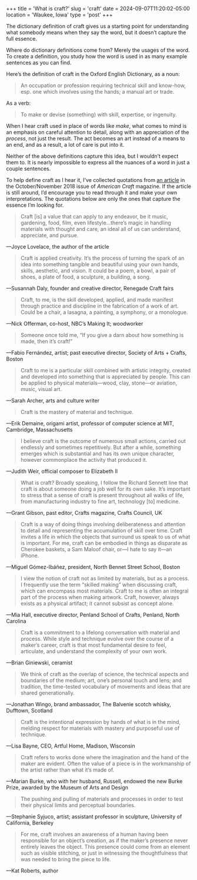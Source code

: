 +++
title = 'What is craft?'
slug = 'craft'
date = 2024-09-07T11:20:02-05:00
location = 'Waukee, Iowa'
type = 'post'
+++

The dictionary definition of craft gives us a starting point for understanding what somebody means when they say the word, but it doesn’t capture the full essence.

Where do dictionary definitions come from? Merely the usages of the word. To create a definition, you study how the word is used in as many example sentences as you can find.

Here’s the definition of craft in the Oxford English Dictionary, as a noun:

> An occupation or profession requiring technical skill and know-how, esp. one which involves using the hands; a manual art or trade.

As a verb:

> To make or devise (something) with skill, expertise, or ingenuity.

When I hear craft used in place of words like *make*, what comes to mind is an emphasis on careful attention to detail, along with an appreciation of the *process*, not just the result. The act becomes an art instead of a means to an end, and as a result, a lot of care is put into it.

Neither of the above definitions capture this idea, but I wouldn’t expect them to. It is nearly impossible to express all the nuances of a word in just a couple sentences.

To help define craft as I hear it, I’ve collected quotations from [an article](https://www.craftcouncil.org/magazine/article/craft-seriously-what-does-word-mean) in the October/November 2018 issue of *American Craft* magazine. If the article is still around, I’d encourage you to read through it and make your own interpretations. The quotations below are only the ones that capture the essence I’m looking for.

> Craft [is] a value that can apply to any endeavor, be it music, gardening, food, film, even lifestyle…there’s magic in handling materials with thought and care, an ideal all of us can understand, appreciate, and pursue.

—Joyce Lovelace, the author of the article

> Craft is applied creativity. It’s the process of turning the spark of an idea into something tangible and beautiful using your own hands, skills, aesthetic, and vision. It could be a poem, a bowl, a pair of shoes, a plate of food, a sculpture, a building, a song.

—Susannah Daly, founder and creative director, Renegade Craft fairs

> Craft, to me, is the skill developed, applied, and made manifest through practice and discipline in the fabrication of a work of art. Could be a chair, a lasagna, a painting, a symphony, or a monologue.

—Nick Offerman, co-host, NBC’s Making It; woodworker

> Someone once told me, “If you give a darn about how something is made, then it’s craft!”

—Fabio Fernández, artist; past executive director, Society of Arts + Crafts, Boston

> Craft to me is a particular skill combined with artistic integrity, created and developed into something that is appreciated by people. This can be applied to physical materials—wood, clay, stone—or aviation, music, visual art.

—Sarah Archer, arts and culture writer

> Craft is the mastery of material and technique.

—Erik Demaine, origami artist, professor of computer science at MIT, Cambridge, Massachusetts

> I believe craft is the outcome of numerous small actions, carried out endlessly and sometimes repetitively. But after a while, something emerges which is substantial and has its own unique character, however commonplace the activity that produced it.

—Judith Weir, official composer to Elizabeth II

> What is craft? Broadly speaking, I follow the Richard Sennett line that craft is about someone doing a job well for its own sake. It’s important to stress that a sense of craft is present throughout all walks of life, from manufacturing industry to fine art, technology [to] medicine.

—Grant Gibson, past editor, Crafts magazine, Crafts Council, UK

> Craft is a way of doing things involving deliberateness and attention to detail and representing the accumulation of skill over time. Craft invites a life in which the objects that surround us speak to us of what is important. For me, craft can be embodied in things as disparate as Cherokee baskets, a Sam Maloof chair, or—I hate to say it—an iPhone.

—Miguel Gómez-Ibáñez, president, North Bennet Street School, Boston

> I view the notion of craft not as limited by materials, but as a process. I frequently use the term “skilled making” when discussing craft, which can encompass most materials. Craft to me is often an integral part of the process when making artwork. Craft, however, always exists as a physical artifact; it cannot subsist as concept alone.

—Mia Hall, executive director, Penland School of Crafts, Penland, North Carolina

> Craft is a commitment to a lifelong conversation with material and process. While style and technique evolve over the course of a maker’s career, craft is that most fundamental desire to feel, articulate, and understand the complexity of your own work.

—Brian Giniewski, ceramist

> We think of craft as the overlap of science, the technical aspects and boundaries of the medium; art, one’s personal touch and lens; and tradition, the time-tested vocabulary of movements and ideas that are shared generationally.

—Jonathan Wingo, brand ambassador, The Balvenie scotch whisky, Dufftown, Scotland

> Craft is the intentional expression by hands of what is in the mind, melding respect for materials with mastery and purposeful use of technique.

—Lisa Bayne, CEO, Artful Home, Madison, Wisconsin

> Craft refers to works done where the imagination and the hand of the maker are evident. Often the value of a piece is in the workmanship of the artist rather than what it’s made of.

—Marian Burke, who with her husband, Russell, endowed the new Burke Prize, awarded by the Museum of Arts and Design 

> The pushing and pulling of materials and processes in order to test their physical limits and perceptual boundaries.

—Stephanie Syjuco, artist; assistant professor in sculpture, University of California, Berkeley

> For me, craft involves an awareness of a human having been responsible for an object’s creation, as if the maker’s presence never entirely leaves the object. This presence could come from an element such as visible stitching, or just in witnessing the thoughtfulness that was needed to bring the piece to life.

—Kat Roberts, author
